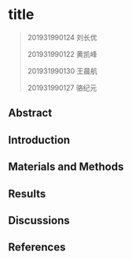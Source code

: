 # title
> 201931990124 刘长优
> 
> 201931990122 黄凯峰
> 
> 201931990130 王晨航
> 
> 201931990127 骆纪元

## Abstract

## Introduction

## Materials and Methods

## Results

## Discussions

## References
